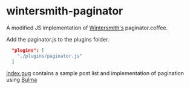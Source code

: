 # wintersmith-paginator
A modified JS implementation of [Wintersmith's](https://wintersmith.io "Wintersmith") paginator.coffee.

Add the paginator.js to the plugins folder.

```JSON
  "plugins": [
    "./plugins/paginator.js"
  ]
```

[index.pug](https://github.com/valantonini/wintersmith-paginator/blob/master/index.pug "Sample post list") contains a sample post list and implementation of pagination using [Bulma](https://bulma.io "Bulma")